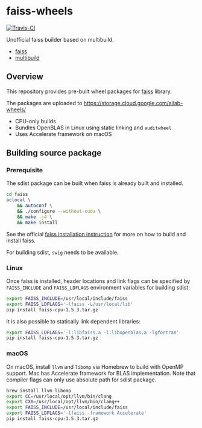 # faiss-wheels

[![Travis-CI](https://img.shields.io/travis/kyamagu/faiss-wheels.svg)](https://travis-ci.org/kyamagu/faiss-wheels)

Unofficial faiss builder based on multibuild.

- [faiss](https://github.com/facebookresearch/faiss)
- [multibuild](https://github.com/matthew-brett/multibuild)

## Overview

This repository provides pre-built wheel packages for
[faiss](https://github.com/facebookresearch/faiss) library.

The packages are uploaded to https://storage.cloud.google.com/ailab-wheels/

- CPU-only builds
- Bundles OpenBLAS in Linux using static linking and `auditwheel`
- Uses Accelerate framework on macOS

## Building source package

### Prerequisite

The sdist package can be built when faiss is already built and installed.

```bash
cd faiss
aclocal \
    && autoconf \
    && ./configure --without-cuda \
    && make -j4 \
    && make install
```

See the official
[faiss installation instruction](https://github.com/facebookresearch/faiss/blob/master/INSTALL.md)
for more on how to build and install faiss.

For building sdist, `swig` needs to be available.

### Linux

Once faiss is installed, header locations and link flags can be specified by
`FAISS_INCLUDE` and `FAISS_LDFLAGS` environment variables for building sdist:

```bash
export FAISS_INCLUDE=/usr/local/include/faiss
export FAISS_LDFLAGS='-lfaiss -L/usr/local/lib'
pip install faiss-cpu-1.5.3.tar.gz
```

It is also possible to statically link dependent libraries:

```bash
export FAISS_LDFLAGS='-l:libfaiss.a -l:libopenblas.a -lgfortran'
pip install faiss-cpu-1.5.3.tar.gz
```

### macOS

On macOS, install `llvm` and `libomp` via Homebrew to build with OpenMP support.
Mac has Accelerate framework for BLAS implementation. Note that compiler flags
can only use absolute path for sdist package.

```bash
brew install llvm libomp
export CC=/usr/local/opt/llvm/bin/clang
export CXX=/usr/local/opt/llvm/bin/clang++
export FAISS_INCLUDE=/usr/local/include/faiss
export FAISS_LDFLAGS='-lfaiss -framework Accelerate'
pip install faiss-cpu-1.5.3.tar.gz
```
